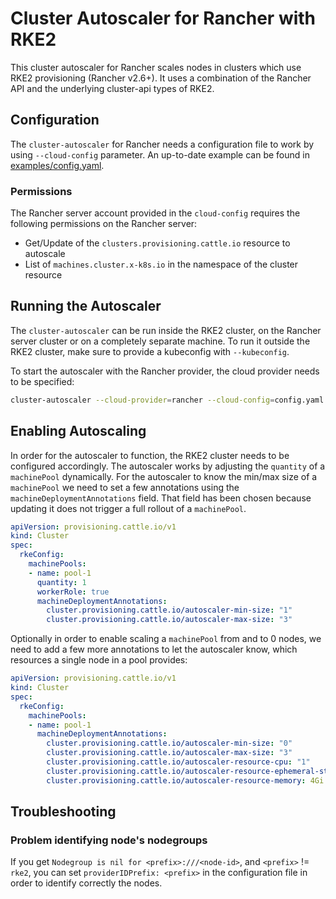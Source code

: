 # Cluster Autoscaler for Rancher with RKE2

This cluster autoscaler for Rancher scales nodes in clusters which use RKE2
provisioning (Rancher v2.6+). It uses a combination of the Rancher API and the
underlying cluster-api types of RKE2.

## Configuration

The `cluster-autoscaler` for Rancher needs a configuration file to work by
using `--cloud-config` parameter. An up-to-date example can be found in
[examples/config.yaml](./examples/config.yaml).

### Permissions

The Rancher server account provided in the `cloud-config` requires the
following permissions on the Rancher server:

* Get/Update of the `clusters.provisioning.cattle.io` resource to autoscale
* List of `machines.cluster.x-k8s.io` in the namespace of the cluster resource

## Running the Autoscaler

The `cluster-autoscaler` can be run inside the RKE2 cluster, on the Rancher
server cluster or on a completely separate machine. To run it outside the RKE2
cluster, make sure to provide a kubeconfig with `--kubeconfig`.

To start the autoscaler with the Rancher provider, the cloud provider needs to
be specified:

```bash
cluster-autoscaler --cloud-provider=rancher --cloud-config=config.yaml
```

## Enabling Autoscaling

In order for the autoscaler to function, the RKE2 cluster needs to be
configured accordingly. The autoscaler works by adjusting the `quantity` of a
`machinePool` dynamically. For the autoscaler to know the min/max size of a
`machinePool` we need to set a few annotations using the
`machineDeploymentAnnotations` field. That field has been chosen because
updating it does not trigger a full rollout of a `machinePool`.

```yaml
apiVersion: provisioning.cattle.io/v1
kind: Cluster
spec:
  rkeConfig:
    machinePools:
    - name: pool-1
      quantity: 1
      workerRole: true
      machineDeploymentAnnotations:
        cluster.provisioning.cattle.io/autoscaler-min-size: "1"
        cluster.provisioning.cattle.io/autoscaler-max-size: "3"
```

Optionally in order to enable scaling a `machinePool` from and to 0 nodes, we
need to add a few more annotations to let the autoscaler know, which resources
a single node in a pool provides:

```yaml
apiVersion: provisioning.cattle.io/v1
kind: Cluster
spec:
  rkeConfig:
    machinePools:
    - name: pool-1
      machineDeploymentAnnotations:
        cluster.provisioning.cattle.io/autoscaler-min-size: "0"
        cluster.provisioning.cattle.io/autoscaler-max-size: "3"
        cluster.provisioning.cattle.io/autoscaler-resource-cpu: "1"
        cluster.provisioning.cattle.io/autoscaler-resource-ephemeral-storage: 50Gi
        cluster.provisioning.cattle.io/autoscaler-resource-memory: 4Gi
```


## Troubleshooting

### Problem identifying node's nodegroups

If you get `Nodegroup is nil for <prefix>:///<node-id>`, and `<prefix>` != `rke2`, you can set `providerIDPrefix: <prefix>` in the configuration file in order to identify correctly the nodes.